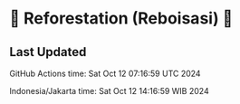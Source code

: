 
# 🌳 Reforestation (Reboisasi) 🌲

## Last Updated

GitHub Actions time: Sat Oct 12 07:16:59 UTC 2024

Indonesia/Jakarta time: Sat Oct 12 14:16:59 WIB 2024

